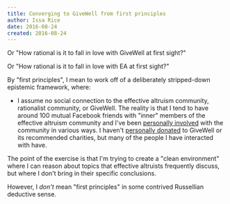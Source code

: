 ```yaml
---
title: Converging to GiveWell from first principles
author: Issa Rice
date: 2016-08-24
created: 2016-08-24
---
```


Or "How rational is it to fall in love with GiveWell at first sight?"

Or "How rational is it to fall in love with EA at first sight?"

By "first principles", I mean to work off of a deliberately stripped-down
epistemic framework, where:

  * I assume no social connection to the effective altruism community,
    rationalist community, or GiveWell. The reality is that I tend to have
    around 100 mutual Facebook friends with "inner" members of the effective
    altruism community and I've been [personally involved][involvement] with
    the community in various ways. I haven't [personally donated][donations] to
    GiveWell or its recommended charities, but many of the people I have
    interacted with have.

The point of the exercise is that I'm trying to create a "clean environment"
where I can reason about topics that effective altruists frequently discuss,
but where I don't bring in their specific conclusions.

However, I *don't* mean "first principles" in some contrived Russellian
deductive sense.

[involvement]: http://issarice.com/effective-altruism
[donations]: http://issarice.com/donation-history
